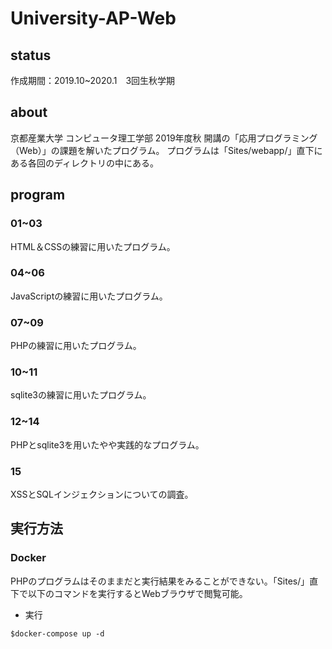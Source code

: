 # University-AP-Web

## status
作成期間：2019.10~2020.1　3回生秋学期

## about
京都産業大学 コンピュータ理工学部 2019年度秋 開講の「応用プログラミング（Web）」の課題を解いたプログラム。
プログラムは「Sites/webapp/」直下にある各回のディレクトリの中にある。

## program
### 01~03
HTML＆CSSの練習に用いたプログラム。

### 04~06
JavaScriptの練習に用いたプログラム。

### 07~09
PHPの練習に用いたプログラム。

### 10~11
sqlite3の練習に用いたプログラム。

### 12~14
PHPとsqlite3を用いたやや実践的なプログラム。

### 15
XSSとSQLインジェクションについての調査。

## 実行方法
### Docker
PHPのプログラムはそのままだと実行結果をみることができない。「Sites/」直下で以下のコマンドを実行するとWebブラウザで閲覧可能。

+ 実行
```
$docker-compose up -d
```

